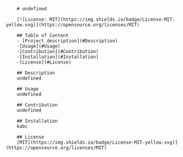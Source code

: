 
        # undefined

        [![License: MIT](https://img.shields.io/badge/License-MIT-yellow.svg)](https://opensource.org/licenses/MIT)

        ## Table of Content
        - [Project description](#Description)
        -[Usage](#Usage)
        -[Contribution](#Contribution)
        -[Installation](#Installation)
        -[License](#License)

        ## Description
        undefined

        ## Usage
        undefined

        ## Contribution
        undefined

        ## Installation
        kabc

        ## License
        [MIT](https://img.shields.io/badge/License-MIT-yellow.svg)](https://opensource.org/licenses/MIT)

        